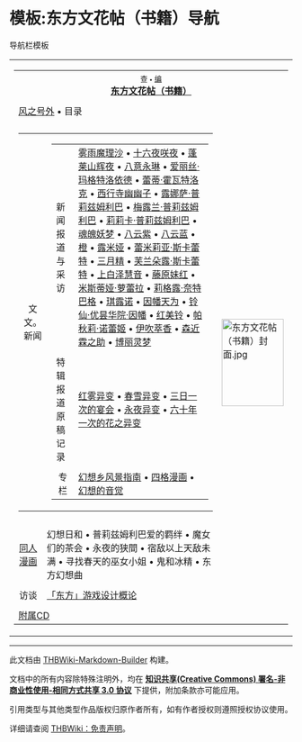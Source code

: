 # 模板:东方文花帖（书籍）导航

<!-- source html: G:\repos\THBWiki-Markdown-Builder\THBWikiMarkdown\Temp\other\c\cb\ns10%3A%E4%B8%9C%E6%96%B9%E6%96%87%E8%8A%B1%E5%B8%96%EF%BC%88%E4%B9%A6%E7%B1%8D%EF%BC%89%E5%AF%BC%E8%88%AA.html -->

导航栏模板

  
  

<table><tbody><tr><td><table cellspacing="0" class="nowraplinks mw-collapsible mw-collapsed" style="width:100%;;;"><tbody><tr><th style=";" colspan="3" class="navbox-title"><div class="navbar"><div class="noprint plainlinksneverexpand" style="background-color:transparent; padding:0; font-weight:normal; font-size:80%; white-space:nowrap;"><a class="mw-selflink selflink"><span style=";;border:none;" title="查看这个模板">查</span></a>&#160;<span style="font-size:80%;">•</span>&#160;<a href="/index.php?title=%E6%A8%A1%E6%9D%BF:%E4%B8%9C%E6%96%B9%E6%96%87%E8%8A%B1%E5%B8%96%EF%BC%88%E4%B9%A6%E7%B1%8D%EF%BC%89%E5%AF%BC%E8%88%AA&amp;action=edit"><span style=";;border:none;" title="您可以编辑这个模板。请在储存变更之前先预览">编</span></a></div></div><span><a href="./东方文花帖（书籍）.md" title="东方文花帖（书籍）">东方文花帖（书籍）</a></span></th></tr><tr><td></td></tr><tr><td class="navbox-abovebelow" style=";" colspan="3"><a href="./东方文花帖（书籍）-风之号外.md" title="东方文花帖（书籍）/风之号外">风之号外</a> &#8226; 目录</td></tr><tr><td></td></tr><tr><td colspan="2" style=";;" class="navbox-list navbox-odd"><div></div><table cellspacing="0" class="nowraplinks navbox-subgroup" style="width:100%;;;;"><tbody><tr><td class="navbox-group" style=";;"><div><center>文文。新闻</center></div></td><td style=";;" class="navbox-list navbox-odd"><div></div><table cellspacing="0" class="nowraplinks navbox-subgroup" style="width:100%;;;;"><tbody><tr><td class="navbox-group" style=";;"><div>新闻报道与采访</div></td><td style=";;" class="navbox-list navbox-odd"><div><a href="./东方文花帖（书籍）-雾雨魔理沙.md" title="东方文花帖（书籍）/雾雨魔理沙">雾雨魔理沙</a> &#8226; <a href="./东方文花帖（书籍）-十六夜咲夜.md" title="东方文花帖（书籍）/十六夜咲夜">十六夜咲夜</a> &#8226; <a href="./东方文花帖（书籍）-蓬莱山辉夜.md" title="东方文花帖（书籍）/蓬莱山辉夜">蓬莱山辉夜</a> &#8226; <a href="./东方文花帖（书籍）-八意永琳.md" title="东方文花帖（书籍）/八意永琳">八意永琳</a> &#8226; <a href="./东方文花帖（书籍）-爱丽丝·玛格特洛依德.md" title="东方文花帖（书籍）/爱丽丝·玛格特洛依德">爱丽丝·玛格特洛依德</a> &#8226; <a href="./东方文花帖（书籍）-蕾蒂·霍瓦特洛克.md" title="东方文花帖（书籍）/蕾蒂·霍瓦特洛克">蕾蒂·霍瓦特洛克</a> &#8226; <a href="./东方文花帖（书籍）-西行寺幽幽子.md" title="东方文花帖（书籍）/西行寺幽幽子">西行寺幽幽子</a> &#8226; <a href="./东方文花帖（书籍）-露娜萨·普莉兹姆利巴.md" title="东方文花帖（书籍）/露娜萨·普莉兹姆利巴">露娜萨·普莉兹姆利巴</a> &#8226; <a href="./东方文花帖（书籍）-梅露兰·普莉兹姆利巴.md" title="东方文花帖（书籍）/梅露兰·普莉兹姆利巴">梅露兰·普莉兹姆利巴</a> &#8226; <a href="./东方文花帖（书籍）-莉莉卡·普莉兹姆利巴.md" title="东方文花帖（书籍）/莉莉卡·普莉兹姆利巴">莉莉卡·普莉兹姆利巴</a> &#8226; <a href="./东方文花帖（书籍）-魂魄妖梦.md" title="东方文花帖（书籍）/魂魄妖梦">魂魄妖梦</a> &#8226; <a href="./东方文花帖（书籍）-八云紫.md" title="东方文花帖（书籍）/八云紫">八云紫</a> &#8226; <a href="./东方文花帖（书籍）-八云蓝.md" title="东方文花帖（书籍）/八云蓝">八云蓝</a> &#8226; <a href="./东方文花帖（书籍）-橙.md" title="东方文花帖（书籍）/橙">橙</a> &#8226; <a href="./东方文花帖（书籍）-露米娅.md" title="东方文花帖（书籍）/露米娅">露米娅</a> &#8226; <a href="./东方文花帖（书籍）-蕾米莉亚·斯卡蕾特.md" title="东方文花帖（书籍）/蕾米莉亚·斯卡蕾特">蕾米莉亚·斯卡蕾特</a> &#8226; <a href="./东方文花帖（书籍）-三月精.md" title="东方文花帖（书籍）/三月精">三月精</a> &#8226; <a href="./东方文花帖（书籍）-芙兰朵露·斯卡蕾特.md" title="东方文花帖（书籍）/芙兰朵露·斯卡蕾特">芙兰朵露·斯卡蕾特</a> &#8226; <a href="./东方文花帖（书籍）-上白泽慧音.md" title="东方文花帖（书籍）/上白泽慧音">上白泽慧音</a> &#8226; <a href="./东方文花帖（书籍）-藤原妹红.md" title="东方文花帖（书籍）/藤原妹红">藤原妹红</a> &#8226; <a href="./东方文花帖（书籍）-米斯蒂娅·萝蕾拉.md" title="东方文花帖（书籍）/米斯蒂娅·萝蕾拉">米斯蒂娅·萝蕾拉</a> &#8226; <a href="./东方文花帖（书籍）-莉格露·奈特巴格.md" title="东方文花帖（书籍）/莉格露·奈特巴格">莉格露·奈特巴格</a> &#8226; <a href="./东方文花帖（书籍）-琪露诺.md" title="东方文花帖（书籍）/琪露诺">琪露诺</a> &#8226; <a href="./东方文花帖（书籍）-因幡天为.md" title="东方文花帖（书籍）/因幡天为">因幡天为</a> &#8226; <a href="./东方文花帖（书籍）-铃仙·优昙华院·因幡.md" title="东方文花帖（书籍）/铃仙·优昙华院·因幡">铃仙·优昙华院·因幡</a> &#8226; <a href="./东方文花帖（书籍）-红美铃.md" title="东方文花帖（书籍）/红美铃">红美铃</a> &#8226; <a href="./东方文花帖（书籍）-帕秋莉·诺蕾姬.md" title="东方文花帖（书籍）/帕秋莉·诺蕾姬">帕秋莉·诺蕾姬</a> &#8226; <a href="./东方文花帖（书籍）-伊吹萃香.md" title="东方文花帖（书籍）/伊吹萃香">伊吹萃香</a> &#8226; <a href="./东方文花帖（书籍）-森近霖之助.md" title="东方文花帖（书籍）/森近霖之助">森近霖之助</a> &#8226; <a href="./东方文花帖（书籍）-博丽灵梦.md" title="东方文花帖（书籍）/博丽灵梦">博丽灵梦</a></div></td></tr><tr><td></td></tr><tr><td class="navbox-group" style=";;"><div>特辑报道原稿记录</div></td><td style=";;" class="navbox-list navbox-even"><div><a href="./东方文花帖（书籍）-东方红魔乡.md" title="东方文花帖（书籍）/东方红魔乡">红雾异变</a> &#8226; <a href="./东方文花帖（书籍）-东方妖妖梦.md" title="东方文花帖（书籍）/东方妖妖梦">春雪异变</a> &#8226; <a href="./东方文花帖（书籍）-东方萃梦想.md" title="东方文花帖（书籍）/东方萃梦想">三日一次的宴会</a> &#8226; <a href="./东方文花帖（书籍）-东方永夜抄.md" title="东方文花帖（书籍）/东方永夜抄">永夜异变</a> &#8226; <a href="./东方文花帖（书籍）-东方花映塚.md" title="东方文花帖（书籍）/东方花映塚">六十年一次的花之异变</a></div></td></tr><tr><td></td></tr><tr><td class="navbox-group" style=";;"><div><center>专栏</center></div></td><td style=";;" class="navbox-list navbox-odd"><div><a href="./东方文花帖（书籍）-幻想乡风景指南.md" title="东方文花帖（书籍）/幻想乡风景指南">幻想乡风景指南</a> &#8226; <a href="./东方文花帖（书籍）-四格.md" title="东方文花帖（书籍）/四格">四格漫画</a> &#8226; <a href="./东方文花帖（书籍）-幻想的音觉.md" title="东方文花帖（书籍）/幻想的音觉">幻想的音觉</a></div></td></tr></tbody></table><div></div></td></tr></tbody></table><div></div></td><td class="navbox-image" style="" rowspan="5"><a href="./文件-东方文花帖（书籍）封面.jpg.md" class="image"><img alt="东方文花帖（书籍）封面.jpg" src="https://upload.thwiki.cc/thumb/6/6b/%E4%B8%9C%E6%96%B9%E6%96%87%E8%8A%B1%E5%B8%96%EF%BC%88%E4%B9%A6%E7%B1%8D%EF%BC%89%E5%B0%81%E9%9D%A2.jpg/110px-%E4%B8%9C%E6%96%B9%E6%96%87%E8%8A%B1%E5%B8%96%EF%BC%88%E4%B9%A6%E7%B1%8D%EF%BC%89%E5%B0%81%E9%9D%A2.jpg" decoding="async" loading="lazy" width="110" height="155" srcset="https://upload.thwiki.cc/thumb/6/6b/%E4%B8%9C%E6%96%B9%E6%96%87%E8%8A%B1%E5%B8%96%EF%BC%88%E4%B9%A6%E7%B1%8D%EF%BC%89%E5%B0%81%E9%9D%A2.jpg/165px-%E4%B8%9C%E6%96%B9%E6%96%87%E8%8A%B1%E5%B8%96%EF%BC%88%E4%B9%A6%E7%B1%8D%EF%BC%89%E5%B0%81%E9%9D%A2.jpg 1.5x, https://upload.thwiki.cc/thumb/6/6b/%E4%B8%9C%E6%96%B9%E6%96%87%E8%8A%B1%E5%B8%96%EF%BC%88%E4%B9%A6%E7%B1%8D%EF%BC%89%E5%B0%81%E9%9D%A2.jpg/220px-%E4%B8%9C%E6%96%B9%E6%96%87%E8%8A%B1%E5%B8%96%EF%BC%88%E4%B9%A6%E7%B1%8D%EF%BC%89%E5%B0%81%E9%9D%A2.jpg 2x" data-file-width="1136" data-file-height="1600"></a></td></tr><tr><td></td></tr><tr><td class="navbox-group" style=";;"><center><a href="/%E4%B8%9C%E6%96%B9%E6%96%87%E8%8A%B1%E5%B8%96%EF%BC%88%E4%B9%A6%E7%B1%8D%EF%BC%89#外部链接" title="东方文花帖（书籍）">同人漫画</a></center></td><td style=";;" class="navbox-list navbox-even"><div>幻想日和 &#8226; 普莉兹姆利巴爱的羁绊 &#8226; 魔女们的茶会 &#8226; 永夜的狭間 &#8226; 宿敌以上天敌未满 &#8226; 寻找春天的巫女小姐 &#8226; 鬼和冰精 &#8226; 东方幻想曲</div></td></tr><tr><td></td></tr><tr><td class="navbox-group" style=";;"><center>访谈</center></td><td style=";;" class="navbox-list navbox-odd"><div><a href="./东方文花帖（书籍）-访谈.md" title="东方文花帖（书籍）/访谈">「东方」游戏设计概论</a></div></td></tr><tr><td></td></tr><tr><td class="navbox-abovebelow" style=";" colspan="3"><a href="./东方文花帖（书籍）-附属CD.md" title="东方文花帖（书籍）/附属CD">附属CD</a></td></tr></tbody></table></td></tr></tbody></table>







---

此文档由 [THBWiki-Markdown-Builder](https://github.com/Delsin-Yu/THBWiki-Markdown-Builder) 构建。

文档中的所有内容除特殊注明外，均在 [**知识共享(Creative Commons) 署名-非商业性使用-相同方式共享 3.0 协议**](https://creativecommons.org/licenses/by-sa/3.0/deed.zh-hans) 下提供，附加条款亦可能应用。

引用类型与其他类型作品版权归原作者所有，如有作者授权则遵照授权协议使用。

详细请查阅 [THBWiki：免责声明](https://thbwiki.cc/THBWiki:%E5%85%8D%E8%B4%A3%E5%A3%B0%E6%98%8E)。

